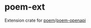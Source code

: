 # poem-ext
Extension crate for [poem](https://docs.rs/poem)/[poem-openapi](https://docs.rs/poem-openapi)
